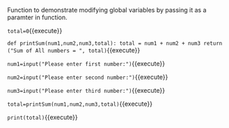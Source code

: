 Function to demonstrate modifying global variables by passing it as a paramter in function.

`
total=0
`{{execute}}

`
def printSum(num1,num2,num3,total):
    total = num1 + num2 + num3
    return ("Sum of All numbers = ", total)
`{{execute}}

`
num1=input("Please enter first number:")
`{{execute}}

`
num2=input("Please enter second number:")
`{{execute}}

`
num3=input("Please enter third number:")
`{{execute}}

`
total=printSum(num1,num2,num3,total)
`{{execute}}

`
print(total)
`{{execute}}
